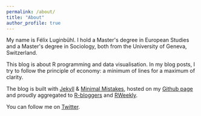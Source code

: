 ```yaml
---
permalink: /about/
title: "About"
author_profile: true
---
```


My name is Félix Luginbühl. I hold a Master's degree in European Studies and a Master's degree in Sociology, both from the University of Geneva, Switzerland.

This blog is about R programming and data visualisation. In my blog posts, I try to follow the principle of economy: a minimum of lines for a maximum of clarity. 

The blog is built with [Jekyll](https://jekyllrb.com/) & [Minimal Mistakes](https://mademistakes.com/work/minimal-mistakes-jekyll-theme/), hosted on my [Github page](https://github.com/lgnbhl) and proudly aggregated to [R-bloggers](https://www.r-bloggers.com/) and [RWeekly](https://rweekly.org/).

You can follow me on [Twitter](https://twitter.com/lgnbhl).
